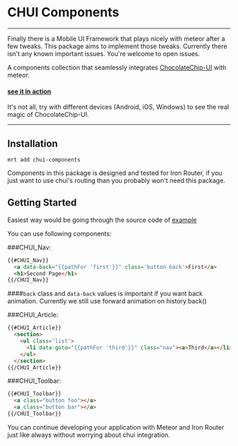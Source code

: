 # CHUI Components

---
Finally there is a Mobile UI Framework that plays nicely with meteor after a few tweaks. This package aims to implement those tweaks. Currently there isn't any known important issues. You're welcome to open issues.

A components collection that seamlessly integrates [ChocolateChip-UI](http://chocolatechip-ui.com/) with meteor.

#### [see it in action](http://chui-components.meteor.com/)

It's not all, try with different devices (Android, iOS, Windows) to see the real magic of ChocolateChip-UI.
	
---
## Installation

```
mrt add chui-components
```

Components in this package is designed and tested for Iron Router, if you just want to use chui's routing than you probably won't need this package.

## Getting Started
Easiest way would be going through the source code of [example](https://github.com/yasinuslu/chui-components/tree/master/example)

You can use following components:

###CHUI_Nav:

```html
{{#CHUI_Nav}}
  <a data-back="{{pathFor 'first'}}" class='button back'>First</a>
  <h1>Second Page</h1>
{{/CHUI_Nav}}
```

####`back` class and `data-back` values is important if you want back animation. Currently we still use forward animation on history.back()

###CHUI_Article:

```html
{{#CHUI_Article}}
  <section>
    <ul class='list'>
      <li data-goto="{{pathFor 'third'}}" class="nav"><a>Third</a></li>
    </ul>
  </section>
{{/CHUI_Article}}
```


###CHUI_Toolbar:

```html
{{#CHUI_Toolbar}}
  <a class="button foo"></a>
  <a class="button bar"></a>
{{/CHUI_Toolbar}}
```


You can continue developing your application with Meteor and Iron Router just like always without worrying about chui integration.
